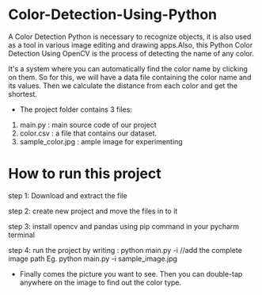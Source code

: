 # Color-Detection-Using-Python

A Color Detection Python is necessary to recognize objects, it is also used as a tool in various image editing and drawing apps.Also, this Python Color Detection Using OpenCV is the process of detecting the name of any color.

It's a system where you can automatically find the color name by clicking on them. So for this, we will have a data file containing the color name and its values. Then we calculate the distance from each color and get the shortest.

- The project folder contains 3 files:
1. main.py : main source code of our project
2. color.csv : a file that contains our dataset.
3. sample_color.jpg : ample image for experimenting

# How to run this project

step 1: Download and extract the file 

step 2: create new project and move the files in to it 

step 3: install opencv and pandas using pip command in your pycharm terminal

step 4: run the project by writing : python main.py -i //add the complete image path
     Eg. python main.py -i sample_image.jpg

- Finally comes the picture you want to see. Then you can double-tap anywhere on the image to find out the color type.
